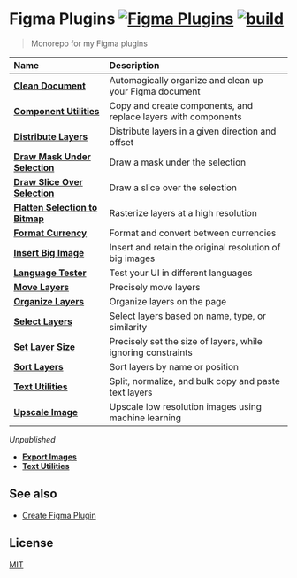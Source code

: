 # Figma Plugins [![Figma Plugins](https://img.shields.io/badge/figma-%40yuanqing-yellow?cacheSeconds=1800)](https://figma.com/@yuanqing) [![build](https://github.com/yuanqing/figma-plugins/workflows/build/badge.svg)](https://github.com/yuanqing/figma-plugins/actions?query=workflow%3Abuild)

> Monorepo for my Figma plugins

Name | Description
:--|:--
[**Clean Document**](/packages/figma-clean-document) | Automagically organize and clean up your Figma document
[**Component Utilities**](/packages/figma-component-utilities) | Copy and create components, and replace layers with components
[**Distribute Layers**](/packages/figma-distribute-layers) | Distribute layers in a given direction and offset
[**Draw Mask Under Selection**](/packages/figma-draw-mask-under-selection) | Draw a mask under the selection
[**Draw Slice Over Selection**](/packages/figma-draw-slice-over-selection) | Draw a slice over the selection
[**Flatten Selection to Bitmap**](/packages/figma-flatten-selection-to-bitmap) | Rasterize layers at a high resolution
[**Format Currency**](/packages/figma-format-currency) | Format and convert between currencies
[**Insert Big Image**](/packages/figma-insert-big-image) | Insert and retain the original resolution of big images
[**Language Tester**](/packages/figma-language-tester) | Test your UI in different languages
[**Move Layers**](/packages/figma-move-layers) | Precisely move layers
[**Organize Layers**](/packages/figma-organize-layers) | Organize layers on the page
[**Select Layers**](/packages/figma-select-layers) | Select layers based on name, type, or similarity
[**Set Layer Size**](/packages/figma-set-layer-size) | Precisely set the size of layers, while ignoring constraints
[**Sort Layers**](/packages/figma-sort-layers) | Sort layers by name or position
[**Text Utilities**](/packages/figma-text-utilities) | Split, normalize, and bulk copy and paste text layers
[**Upscale Image**](/packages/figma-upscale-image) | Upscale low resolution images using machine learning

*Unpublished*

- [**Export Images**](/packages/figma-export-images)
- [**Text Utilities**](/packages/figma-text-utilities)

## See also

- [Create Figma Plugin](https://yuanqing.github.io/create-figma-plugin/)

## License

[MIT](/LICENSE.md)

